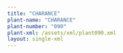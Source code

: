 ```yaml
---
title: "CHARANCE"
plant-name: "CHARANCE"
plant-number: "090"
plant-xml: /assets/xml/plant090.xml
layout: single-xml
---
```

